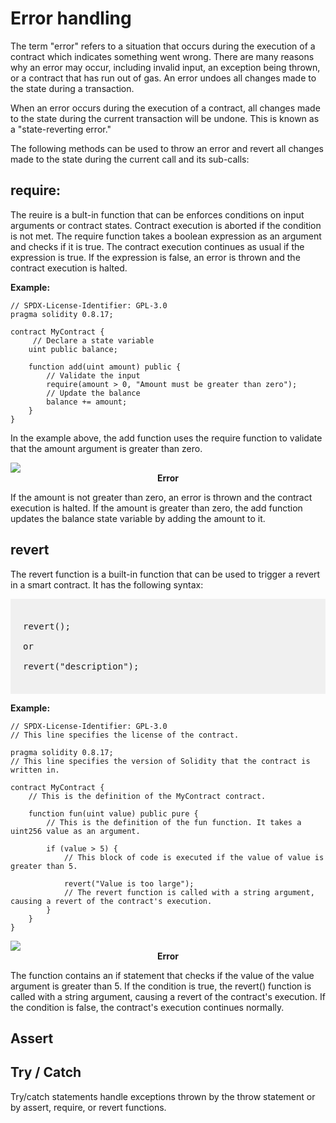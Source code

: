 # Error handling

The term "error" refers to a situation that occurs during the execution of a contract which indicates something went wrong. There are many reasons why an error may occur, including invalid input, an exception being thrown, or a contract that has run out of gas. An error undoes all changes made to the state during a transaction. 

When an error occurs during the execution of a contract, all changes made to the state during the current transaction will be undone. This is known as a "state-reverting error."

The following methods can be used to throw an error and revert all changes made to the state during the current call and its sub-calls:

## require: 

The reuire is a bult-in function that can be enforces conditions on input arguments or contract states. Contract execution is aborted if the condition is not met. The require function takes a boolean expression as an argument and checks if it is true. The contract execution continues as usual if the expression is true. If the expression is false, an error is thrown and the contract execution is halted.

**Example:**
```sol
// SPDX-License-Identifier: GPL-3.0
pragma solidity 0.8.17;

contract MyContract {
     // Declare a state variable
    uint public balance;

    function add(uint amount) public {
        // Validate the input
        require(amount > 0, "Amount must be greater than zero");
        // Update the balance
        balance += amount;
    }
}
```

In the example above, the add function uses the require function to validate that the amount argument is greater than zero. 

<img class="image" src="./assets/images/error-require.JPG">
<b><center class="img-label">Error</center></b>

If the amount is not greater than zero, an error is thrown and the contract execution is halted. If the amount is greater than zero, the add function updates the balance state variable by adding the amount to it.

## revert

The revert function is a built-in function that can be used to trigger a revert in a smart contract. It has the following syntax:

<pre style="background: rgba(0,0,0,.05); padding:20px">

revert(); 

or

revert("description");

</pre>

**Example:**
```sol
// SPDX-License-Identifier: GPL-3.0
// This line specifies the license of the contract.

pragma solidity 0.8.17;
// This line specifies the version of Solidity that the contract is written in.

contract MyContract {
    // This is the definition of the MyContract contract.

    function fun(uint value) public pure {
        // This is the definition of the fun function. It takes a uint256 value as an argument.

        if (value > 5) {
            // This block of code is executed if the value of value is greater than 5.

            revert("Value is too large");
            // The revert function is called with a string argument, causing a revert of the contract's execution.
        }
    }
}
```

<img class="image" src="./assets/images/example-revert-function.JPG">
<b><center class="img-label">Error</center></b>

The function contains an if statement that checks if the value of the value argument is greater than 5. If the condition is true, the revert() function is called with a string argument, causing a revert of the contract's execution. If the condition is false, the contract's execution continues normally.

## Assert

## Try / Catch
Try/catch statements handle exceptions thrown by the throw statement or by assert, require, or revert functions.
